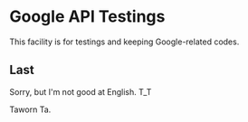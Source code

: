 # Google API Testings

This facility is for testings and keeping Google-related codes.

## Last

Sorry, but I'm not good at English. T_T

Taworn Ta.
